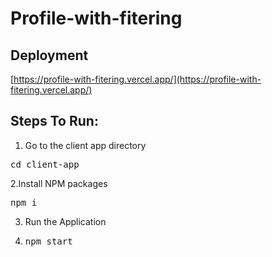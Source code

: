 # Profile-with-fitering

## Deployment

[https://profile-with-fitering.vercel.app/](https://profile-with-fitering.vercel.app/)


## Steps To Run:
1. Go to the client app directory
<pre>cd client-app</pre>

2.Install NPM packages
<pre>npm i</pre>

3. Run the Application
4. <pre>npm start</pre>
